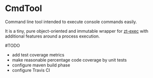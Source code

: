 # CmdTool
Command line tool intended to execute console commands easily. 

It is a tiny, pure object-oriented and immutable wrapper for [zt-exec](https://github.com/zeroturnaround/zt-exec) with additional features around a process execution.

#TODO
- add test coverage metrics
- make reasonable percentage code coverage by unit tests 
- configure maven build phase 
- configure Travis CI
